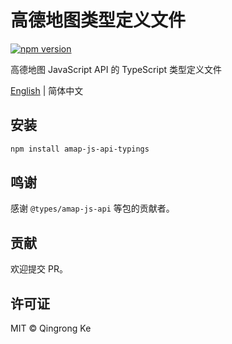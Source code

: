 # 高德地图类型定义文件

[![npm version](https://img.shields.io/npm/v/amap-js-api-typings.svg)](https://www.npmjs.com/package/amap-js-api-typings)

高德地图 JavaScript API 的 TypeScript 类型定义文件

[English](./README.md) | 简体中文

## 安装

```sh
npm install amap-js-api-typings
```

## 鸣谢

感谢 `@types/amap-js-api` 等包的贡献者。

## 贡献

欢迎提交 PR。

## 许可证

MIT © Qingrong Ke
